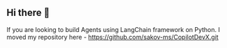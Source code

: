 ## Hi there 👋

If you are looking to build Agents using LangChain framework on Python. I moved my repository here - https://github.com/sakov-ms/CopilotDevX.git


